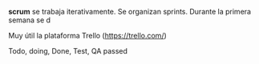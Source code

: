 **scrum**
se trabaja iterativamente.
Se organizan sprints. Durante la primera semana se d

Muy útil la plataforma Trello (https://trello.com/)

Todo, doing, Done, Test, QA passed

